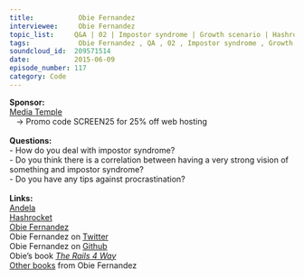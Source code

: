 ```yaml
--- 
title:           Obie Fernandez 
interviewee:     Obie Fernandez 
topic_list:     Q&A | 02 | Impostor syndrome | Growth scenario | Hashrocket | Social contract | Humility | Proven paths | “Getting Things Done” | African engineers | Taking risks | Procrastination | Virtual assistants | Delegation
tags:            Obie Fernandez , QA , 02 , Impostor syndrome , Growth scenario , Hashrocket , Social contract , Humility , Proven paths , “Getting Things Done” , African engineers , Taking risks , Procrastination , Virtual assistants , Delegation
soundcloud_id:  209571514
date:           2015-06-09
episode_number: 117
category: Code
---
```


<p class="show_notes_display"><b>Sponsor:<br></b><a rel="nofollow" target="_blank" href="http://mediatemple.net/?utm_source=BetweenScreens&amp;utm_medium=podcast&amp;utm_campaign=SCREEN25">Media Temple</a><b><br></b>   -&gt; Promo code SCREEN25 for 25% off web hosting<br><br><b>Questions:</b><br>- How do you deal with impostor syndrome?<br>- Do you think there is a correlation between having a very strong vision of something and impostor syndrome?<br>- Do you have any tips against procrastination?<br><br><b>Links:<br></b><a rel="nofollow" target="_blank" href="http://www.andela.co/">Andela</a><br><a rel="nofollow" target="_blank" href="http://hashrocket.com/">Hashrocket</a><br><a rel="nofollow" target="_blank" href="http://obiefernandez.com/">Obie Fernandez</a><br>Obie Fernandez on <a rel="nofollow" target="_blank" href="https://twitter.com/obie">Twitter</a><br>Obie Fernandez on <a rel="nofollow" target="_blank" href="https://github.com/obie">Github</a><br>Obie’s book <i><a rel="nofollow" target="_blank" href="http://amzn.to/1AhIDdX">The Rails 4 Way</a><br></i><a rel="nofollow" target="_blank" href="https://leanpub.com/u/obie">Other books</a> from Obie Fernandez<br></p>
